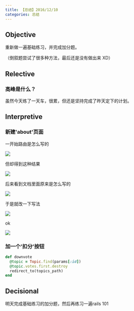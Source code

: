 ```yaml
---
title: 【总结】2016/12/10
categories: 总结
---
```


## Objective

重新做一遍基础练习，并完成加分题。

（倒叙题尝试了很多种方法，最后还是没有做出来 XD）

## Relective

### 高峰是什么？

虽然今天练了一天车，很累，但还是坚持完成了昨天定下的计划。

## Interpretive

### 新建'about'页面

一开始路由是怎么写的

![](http://oggx6lf7f.bkt.clouddn.com/mwdwh.jpg)

但却得到这种结果

![](http://oggx6lf7f.bkt.clouddn.com/f5evc.jpg)

后来看到文档里面原来是怎么写的

![](http://oggx6lf7f.bkt.clouddn.com/sqxax.jpg)

于是就改一下写法

![](http://oggx6lf7f.bkt.clouddn.com/idf0m.jpg)

ok

![](http://oggx6lf7f.bkt.clouddn.com/bpry1.jpg)

### 加一个'扣分'按钮

```ruby
def downvote
  @topic = Topic.find(params[:id])
  @topic.votes.first.destroy
  redirect_to(topics_path)
end
```

## Decisional

明天完成基础练习的加分题，然后再练习一遍rails 101